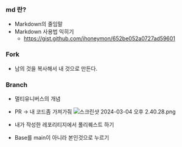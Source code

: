 ### md 란?

- Markdown의 줄임말
- Markdown 사용법 익히기
    - https://gist.github.com/ihoneymon/652be052a0727ad59601

### Fork

- 남의 것을 복사해서 내 것으로 만든다.

### Branch

- 멀티유니버스의 개념
- PR → 내 코드좀 가져가줘
    ![스크린샷 2024-03-04 오후 2.40.28.png](https://prod-files-secure.s3.us-west-2.amazonaws.com/c12b4716-276b-4a6f-9957-6462c1dedc57/196589e4-9209-4bcd-95cd-e02e08dc577e/%E1%84%89%E1%85%B3%E1%84%8F%E1%85%B3%E1%84%85%E1%85%B5%E1%86%AB%E1%84%89%E1%85%A3%E1%86%BA_2024-03-04_%E1%84%8B%E1%85%A9%E1%84%92%E1%85%AE_2.40.28.png)
    
- 내가 작성한 레포리티지에서 풀리퀘스트 하기
- Base를 main이 아니라 본인것으로 누르기
